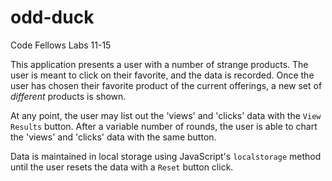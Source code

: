 # odd-duck
Code Fellows Labs 11-15

This application presents a user with a number of strange products. The user is meant to click on their favorite, and the data is recorded. Once the user has chosen their favorite product of the current offerings, a new set of *different* products is shown.

At any point, the user may list out the 'views' and 'clicks' data with the `View Results` button. After a variable number of rounds, the user is able to chart the 'views' and 'clicks' data with the same button.

Data is maintained in local storage using JavaScript's `localstorage` method until the user resets the data with a `Reset` button click.
